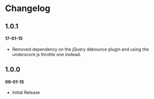 # Changelog

## 1.0.1
#### 17-01-15
- Removed dependency on the jQuery debounce plugin and using the underscore js throttle one instead.

## 1.0.0
#### 09-01-15
- Initial Release


